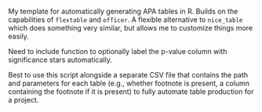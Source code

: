 My template for automatically generating APA tables in R. Builds on the capabilities of `flextable` and `officer`. A flexible alternative to `nice_table` which does something very similar, but allows me to customize things more easily. 

Need to include function to optionally label the p-value column with significance stars automatically.

Best to use this script alongside a separate CSV file that contains the path and parameters for each table (e.g., whether footnote is present, a column containing the footnote if it is present) to fully automate table production for a project.
